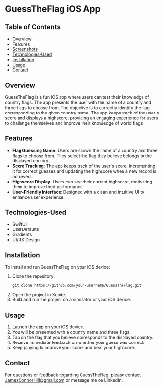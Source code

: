 # GuessTheFlag iOS App

## Table of Contents
- [Overview](#overview)
- [Features](#features)
- [Screenshots](#screenshots)
- [Technologies-Used](#Technologies-Used)
- [Installation](#installation)
- [Usage](#usage)
- [Contact](#contact)

## Overview
GuessTheFlag is a fun iOS app where users can test their knowledge of country flags. The app presents the user with the name of a country and three flags to choose from. The objective is to correctly identify the flag corresponding to the given country name. The app keeps track of the user's score and displays a highscore, providing an engaging experience for users to challenge themselves and improve their knowledge of world flags.

## Features
- **Flag Guessing Game**: Users are shown the name of a country and three flags to choose from. They select the flag they believe belongs to the displayed country.
- **Score Tracking**: The app keeps track of the user's score, incrementing it for correct guesses and updating the highscore when a new record is achieved.
- **Highscore Display**: Users can see their current highscore, motivating them to improve their performance.
- **User-Friendly Interface**: Designed with a clean and intuitive UI to enhance user experience.

## Technologies-Used
- SwiftUI
- UserDefaults
- Gradients
- UI/UX Design

## Installation
To install and run GuessTheFlag on your iOS device:
1. Clone the repository:
   ```
   git clone https://github.com/your-username/GuessTheFlag.git
   ```
2. Open the project in Xcode.
3. Build and run the project on a simulator or your iOS device.

## Usage
1. Launch the app on your iOS device.
2. You will be presented with a country name and three flags.
3. Tap on the flag that you believe corresponds to the displayed country.
4. Receive immediate feedback on whether your guess was correct.
5. Keep playing to improve your score and beat your highscore.

## Contact
For questions or feedback regarding GuessTheFlag, please contact JamesConnorHill@gmail.com or message me on LinkedIn.
